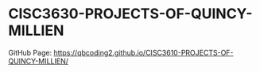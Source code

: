 # CISC3630-PROJECTS-OF-QUINCY-MILLIEN
GitHub Page: https://qbcoding2.github.io/CISC3610-PROJECTS-OF-QUINCY-MILLIEN/
